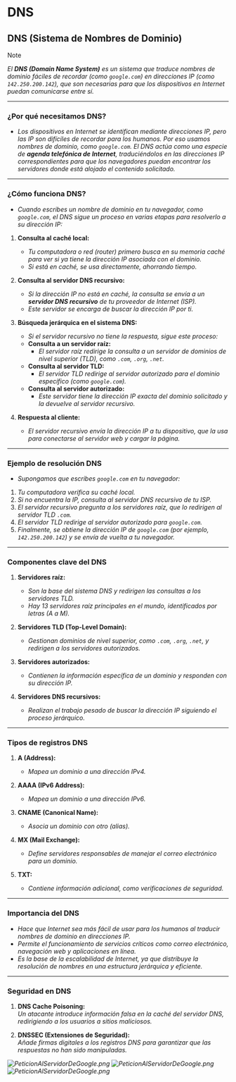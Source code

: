 <!-- Author: Daniel Benjamin Perez Morales -->
<!-- GitHub: https://github.com/DanielPerezMoralesDev13 -->
<!-- Email: danielperezdev@proton.me -->

# **DNS**

## **DNS (Sistema de Nombres de Dominio)**

> [!NOTE]
> *El **DNS (Domain Name System)** es un sistema que traduce nombres de dominio fáciles de recordar (como `google.com`) en direcciones IP (como `142.250.200.142`), que son necesarias para que los dispositivos en Internet puedan comunicarse entre sí.*

---

### **¿Por qué necesitamos DNS?**

- *Los dispositivos en Internet se identifican mediante direcciones IP, pero las IP son difíciles de recordar para los humanos. Por eso usamos nombres de dominio, como `google.com`. El DNS actúa como una especie de **agenda telefónica de Internet**, traduciéndolos en las direcciones IP correspondientes para que los navegadores puedan encontrar los servidores donde está alojado el contenido solicitado.*

---

### **¿Cómo funciona DNS?**

- *Cuando escribes un nombre de dominio en tu navegador, como `google.com`, el DNS sigue un proceso en varias etapas para resolverlo a su dirección IP:*

1. **Consulta al caché local:**  
   - *Tu computadora o red (router) primero busca en su memoria caché para ver si ya tiene la dirección IP asociada con el dominio.*
   - *Si está en caché, se usa directamente, ahorrando tiempo.*

2. **Consulta al servidor DNS recursivo:**  
   - *Si la dirección IP no está en caché, la consulta se envía a un **servidor DNS recursivo** de tu proveedor de Internet (ISP).*
   - *Este servidor se encarga de buscar la dirección IP por ti.*

3. **Búsqueda jerárquica en el sistema DNS:**  
   - *Si el servidor recursivo no tiene la respuesta, sigue este proceso:*
   - **Consulta a un servidor raíz:**  
     - *El servidor raíz redirige la consulta a un servidor de dominios de nivel superior (TLD), como `.com`, `.org`, `.net`.*
   - **Consulta al servidor TLD:**  
     - *El servidor TLD redirige al servidor autorizado para el dominio específico (como `google.com`).*
   - **Consulta al servidor autorizado:**  
     - *Este servidor tiene la dirección IP exacta del dominio solicitado y la devuelve al servidor recursivo.*

4. **Respuesta al cliente:**  
   - *El servidor recursivo envía la dirección IP a tu dispositivo, que la usa para conectarse al servidor web y cargar la página.*

---

### **Ejemplo de resolución DNS**

- *Supongamos que escribes `google.com` en tu navegador:*

1. *Tu computadora verifica su caché local.*
2. *Si no encuentra la IP, consulta al servidor DNS recursivo de tu ISP.*
3. *El servidor recursivo pregunta a los servidores raíz, que lo redirigen al servidor TLD `.com`.*
4. *El servidor TLD redirige al servidor autorizado para `google.com`.*
5. *Finalmente, se obtiene la dirección IP de `google.com` (por ejemplo, `142.250.200.142`) y se envía de vuelta a tu navegador.*

---

### **Componentes clave del DNS**

1. **Servidores raíz:**  
   - *Son la base del sistema DNS y redirigen las consultas a los servidores TLD.*
   - *Hay 13 servidores raíz principales en el mundo, identificados por letras (A a M).*

2. **Servidores TLD (Top-Level Domain):**  
   - *Gestionan dominios de nivel superior, como `.com`, `.org`, `.net`, y redirigen a los servidores autorizados.*

3. **Servidores autorizados:**  
   - *Contienen la información específica de un dominio y responden con su dirección IP.*

4. **Servidores DNS recursivos:**  
   - *Realizan el trabajo pesado de buscar la dirección IP siguiendo el proceso jerárquico.*

---

### **Tipos de registros DNS**

1. **A (Address):**  
   - *Mapea un dominio a una dirección IPv4.*

2. **AAAA (IPv6 Address):**  
   - *Mapea un dominio a una dirección IPv6.*

3. **CNAME (Canonical Name):**  
   - *Asocia un dominio con otro (alias).*

4. **MX (Mail Exchange):**  
   - *Define servidores responsables de manejar el correo electrónico para un dominio.*

5. **TXT:**  
   - *Contiene información adicional, como verificaciones de seguridad.*

---

### **Importancia del DNS**

- *Hace que Internet sea más fácil de usar para los humanos al traducir nombres de dominio en direcciones IP.*
- *Permite el funcionamiento de servicios críticos como correo electrónico, navegación web y aplicaciones en línea.*
- *Es la base de la escalabilidad de Internet, ya que distribuye la resolución de nombres en una estructura jerárquica y eficiente.*

---

### **Seguridad en DNS**

1. **DNS Cache Poisoning:**  
   *Un atacante introduce información falsa en la caché del servidor DNS, redirigiendo a los usuarios a sitios maliciosos.*

2. **DNSSEC (Extensiones de Seguridad):**  
   *Añade firmas digitales a los registros DNS para garantizar que las respuestas no han sido manipuladas.*

*![PeticionAlServidorDeGoogle.png](/Images/PeticionServidorDNS.png "/Images/PeticionServidorDNS.png")*
*![PeticionAlServidorDeGoogle.png](/Images/RespuestaServidorDNS.png "/Images/RespuestaServidorDNS.png")*
*![PeticionAlServidorDeGoogle.png](/Images/PeticionAlServidorDeGoogle.png "/Images/PeticionAlServidorDeGoogle.png")*

